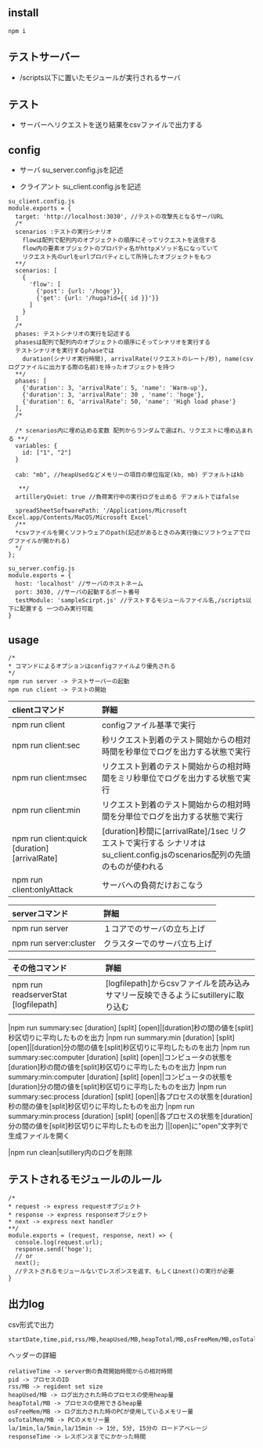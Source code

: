 ## install

```
npm i

```

## テストサーバー
- /scripts以下に置いたモジュールが実行されるサーバ

## テスト
- サーバーへリクエストを送り結果をcsvファイルで出力する

## config
- サーバ
su_server.config.jsを記述

- クライアント
su_client.config.jsを記述

```
su_client.config.js
module.exports = {
  target: 'http://localhost:3030', //テストの攻撃先となるサーバURL
  /*
  scenarios :テストの実行シナリオ
    flowは配列で配列内のオブジェクトの順序にそってリクエストを送信する
    flow内の要素オブジェクトのプロパティ名がhttpメソッド名になっていて
    リクエスト先のurlをurlプロパティとして所持したオブジェクトをもつ
  **/
  scenarios: [
    {
      'flow': [
        {'post': {url: '/hoge'}},
        {'get': {url: '/huga?id={{ id }}'}} 
      ]
    }
  ]
  /*
  phases: テストシナリオの実行を記述する
  phasesは配列で配列内のオブジェクトの順序にそってシナリオを実行する
  テストシナリオを実行するphaseでは
    duration(シナリオ実行時間), arrivalRate(リクエストのレート/秒), name(csvログファイルに出力する際の名前)を持ったオブジェクトを持つ
  **/
  phases: [
    {'duration': 3, 'arrivalRate': 5, 'name': 'Warm-up'},
    {'duration': 3, 'arrivalRate': 30 , 'name': 'hoge'},
    {'duration': 6, 'arrivalRate': 50, 'name': 'High load phase'}
  ],
  /*
  
  /* scenarios内に埋め込める変数 配列からランダムで選ばれ、リクエストに埋め込まれる **/
  variables: {
    id: ["1", "2"]
  }

  cab: "mb", //heapUsedなどメモリーの項目の単位指定(kb, mb) デフォルトはkb

   **/
  artilleryQuiet: true //負荷実行中の実行ログを止める デフォルトではfalse

  spreadSheetSoftwarePath: '/Applications/Microsoft Excel.app/Contents/MacOS/Microsoft Excel'
  /**
  *csvファイルを開くソフトウェアのpath(記述があるときのみ実行後にソフトウェアでログファイルが開かれる)
  */
};

su_server.config.js
module.exports = {
  host: 'localhost' //サーバのホストネーム
  port: 3030, //サーバの起動するポート番号
  testModule: 'sampleScirpt.js' //テストするモジュールファイル名,/scripts以下に配置する 一つのみ実行可能
}
```

## usage

```
/*
* コマンドによるオプションはconfigファイルより優先される
*/
npm run server -> テストサーバーの起動
npm run client -> テストの開始
```

|clientコマンド|詳細
|:---|:---|
|npm run client|configファイル基準で実行
|npm run client:sec|秒リクエスト到着のテスト開始からの相対時間を秒単位でログを出力する状態で実行
|npm run client:msec|リクエスト到着のテスト開始からの相対時間をミリ秒単位でログを出力する状態で実行
|npm run client:min|リクエスト到着のテスト開始からの相対時間を分単位でログを出力する状態で実行
|npm run client:quick [duration] [arrivalRate]| [duration]秒間に[arrivalRate]/1sec リクエストで実行する シナリオはsu_client.config.jsのscenarios配列の先頭のものが使われる
|npm run client:onlyAttack|サーバへの負荷だけおこなう

|serverコマンド|詳細
|:---|:---|
|npm run server|１コアでのサーバの立ち上げ
|npm run server:cluster|クラスターでのサーバ立ち上げ

|その他コマンド|詳細
|:--|:--|
|npm run readserverStat [logfilepath]|[logfilepath]からcsvファイルを読み込みサマリー反映できるようにsutilleryに取り込む

|npm run summary:sec [duration] [split] [open]|[duration]秒の間の値を[split]秒区切りに平均したものを出力
|npm run summary:min [duration] [split] [open]|[duration]分の間の値を[split]秒区切りに平均したものを出力
|npm run summary:sec:computer [duration] [split] [open]|コンピュータの状態を[duration]秒の間の値を[split]秒区切りに平均したものを出力
|npm run summary:min:computer [duration] [split] [open]|コンピュータの状態を[duration]分の間の値を[split]秒区切りに平均したものを出力
|npm run summary:sec:process [duration] [split] [open]|各プロセスの状態を[duration]秒の間の値を[split]秒区切りに平均したものを出力
|npm run summary:min:process [duration] [split] [open]|各プロセスの状態を[duration]分の間の値を[split]秒区切りに平均したものを出力
||[open]に"open"文字列で生成ファイルを開く

|npm run clean|sutillery内のログを削除

## テストされるモジュールのルール
```
/*
* request -> express requestオブジェクト
* response -> express responseオブジェクト
* next -> express next handler
**/
module.exports = (request, response, next) => {
  console.log(request.url);
  response.send('hoge');
  // or
  next();
  //テストされるモジュールないでレスポンスを返す、もしくはnext()の実行が必要
}
```
## 出力log
csv形式で出力
```
startDate,time,pid,rss/MB,heapUsed/MB,heapTotal/MB,osFreeMem/MB,osTotalMem/MB,la/1min,la/5min,la/15min,statusCode,responseTime
```
ヘッダーの詳細
```
relativeTime -> server側の負荷開始時間からの相対時間
pid -> プロセスのID
rss/MB -> regident set size
heapUsed/MB -> ログ出力された時のプロセスの使用heap量
heapTotal/MB -> プロセスの使用できるheap量
osFreeMem/MB -> ログ出力された時のPCが使用しているメモリー量
osTotalMem/MB -> PCのメモリー量
la/1min,la/5min,la/15min -> 1分, 5分, 15分の ロードアベレージ
responseTime -> レスポンスまでにかかった時間

```

